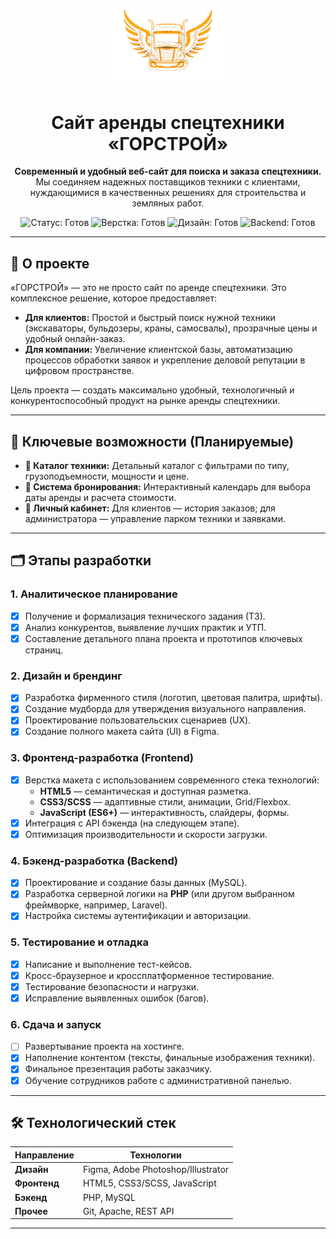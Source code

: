 <!-- Логотип и заголовок выровнены по центру для акцента -->
<p align="center">
  <img src="logotip.png" alt="ГОРСТРОЙ Логотип" width="200">
</p>

<h1 align="center">Сайт аренды спецтехники «ГОРСТРОЙ»</h1>

<p align="center">
  <strong>Современный и удобный веб-сайт для поиска и заказа спецтехники.</strong>
  <br>
  Мы соединяем надежных поставщиков техники с клиентами, нуждающимися в качественных решениях для строительства и земляных работ.
</p>

<p align="center">
  <!-- Красивые бейджи для статусов -->
  <img src="https://img.shields.io/badge/Статус-Готов-brightgreen" alt="Статус: Готов">
  <img src="https://img.shields.io/badge/Верстка-Готов-brightgreen" alt="Верстка: Готов">
  <img src="https://img.shields.io/badge/Дизайн-Готов-brightgreen" alt="Дизайн: Готов">
  <img src="https://img.shields.io/badge/Backend-Готов-brightgreen" alt="Backend: Готов">
</p>

---

## 🚀 О проекте

«ГОРСТРОЙ» — это не просто сайт по аренде спецтехники. Это комплексное решение, которое предоставляет:
*   **Для клиентов:** Простой и быстрый поиск нужной техники (экскаваторы, бульдозеры, краны, самосвалы), прозрачные цены и удобный онлайн-заказ.
*   **Для компании:** Увеличение клиентской базы, автоматизацию процессов обработки заявок и укрепление деловой репутации в цифровом пространстве.

Цель проекта — создать максимально удобный, технологичный и конкурентоспособный продукт на рынке аренды спецтехники.

---

## 🎯 Ключевые возможности (Планируемые)

*   **📂 Каталог техники:** Детальный каталог с фильтрами по типу, грузоподъемности, мощности и цене.
*   **📅 Система бронирования:** Интерактивный календарь для выбора даты аренды и расчета стоимости.
*   **👤 Личный кабинет:** Для клиентов — история заказов; для администратора — управление парком техники и заявками.

---

## 🗂️ Этапы разработки

### 1. Аналитическое планирование
*   [x] Получение и формализация технического задания (ТЗ).
*   [x] Анализ конкурентов, выявление лучших практик и УТП.
*   [x] Составление детального плана проекта и прототипов ключевых страниц.

### 2. Дизайн и брендинг
*   [x] Разработка фирменного стиля (логотип, цветовая палитра, шрифты).
*   [x] Создание мудборда для утверждения визуального направления.
*   [x] Проектирование пользовательских сценариев (UX).
*   [x] Создание полного макета сайта (UI) в Figma.

### 3. Фронтенд-разработка (Frontend)
*   [x] Верстка макета с использованием современного стека технологий:
    *   **HTML5** — семантическая и доступная разметка.
    *   **CSS3/SCSS** — адаптивные стили, анимации, Grid/Flexbox.
    *   **JavaScript (ES6+)** — интерактивность, слайдеры, формы.
*   [x] Интеграция с API бэкенда (на следующем этапе).
*   [x] Оптимизация производительности и скорости загрузки.

### 4. Бэкенд-разработка (Backend)
*   [x] Проектирование и создание базы данных (MySQL).
*   [x] Разработка серверной логики на **PHP** (или другом выбранном фреймворке, например, Laravel).
*   [x] Настройка системы аутентификации и авторизации.

### 5. Тестирование и отладка
*   [x] Написание и выполнение тест-кейсов.
*   [x] Кросс-браузерное и кроссплатформенное тестирование.
*   [x] Тестирование безопасности и нагрузки.
*   [x] Исправление выявленных ошибок (багов).

### 6. Сдача и запуск
*   [ ] Развертывание проекта на хостинге.
*   [x] Наполнение контентом (тексты, финальные изображения техники).
*   [x] Финальное презентация работы заказчику.
*   [x] Обучение сотрудников работе с административной панелью.

---

## 🛠️ Технологический стек

| Направление | Технологии |
|-------------|------------|
| **Дизайн** | Figma, Adobe Photoshop/Illustrator |
| **Фронтенд** | HTML5, CSS3/SCSS, JavaScript |
| **Бэкенд** | PHP, MySQL |
| **Прочее** | Git, Apache, REST API |

---





